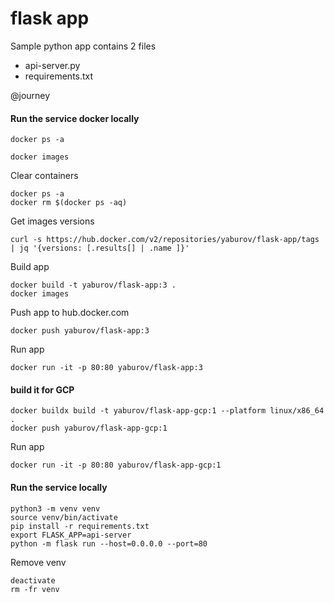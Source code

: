 # flask app
Sample python app contains 2 files 
* api-server.py
* requirements.txt

@journey

#### Run the service docker locally

```shell
docker ps -a
```
```shell
docker images
```
Clear containers
```shell
docker ps -a
docker rm $(docker ps -aq)
```
Get images versions
```shell
curl -s https://hub.docker.com/v2/repositories/yaburov/flask-app/tags | jq '{versions: [.results[] | .name ]}'
```

Build app
```shell
docker build -t yaburov/flask-app:3 .
docker images
```
Push app to hub.docker.com
```shell
docker push yaburov/flask-app:3
```

Run app
```shell
docker run -it -p 80:80 yaburov/flask-app:3 
```

#### build it for GCP
```shell
docker buildx build -t yaburov/flask-app-gcp:1 --platform linux/x86_64 .  
docker push yaburov/flask-app-gcp:1
```

Run app
```shell
docker run -it -p 80:80 yaburov/flask-app-gcp:1 
```

#### Run the service locally
```shell
python3 -m venv venv
source venv/bin/activate  
pip install -r requirements.txt   
export FLASK_APP=api-server  
python -m flask run --host=0.0.0.0 --port=80
```
Remove venv
```shell
deactivate
rm -fr venv
```